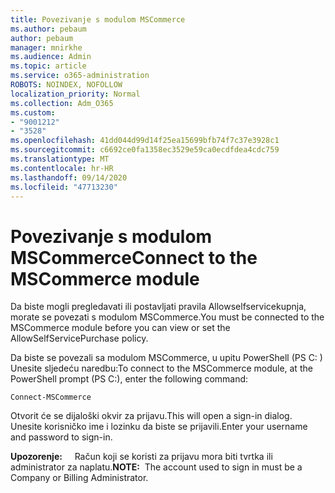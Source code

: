 ```yaml
---
title: Povezivanje s modulom MSCommerce
ms.author: pebaum
author: pebaum
manager: mnirkhe
ms.audience: Admin
ms.topic: article
ms.service: o365-administration
ROBOTS: NOINDEX, NOFOLLOW
localization_priority: Normal
ms.collection: Adm_O365
ms.custom:
- "9001212"
- "3528"
ms.openlocfilehash: 41dd044d99d14f25ea15699bfb74f7c37e3928c1
ms.sourcegitcommit: c6692ce0fa1358ec3529e59ca0ecdfdea4cdc759
ms.translationtype: MT
ms.contentlocale: hr-HR
ms.lasthandoff: 09/14/2020
ms.locfileid: "47713230"
---
```

# <a name="connect-to-the-mscommerce-module"></a><span data-ttu-id="07060-102">Povezivanje s modulom MSCommerce</span><span class="sxs-lookup"><span data-stu-id="07060-102">Connect to the MSCommerce module</span></span>

<span data-ttu-id="07060-103">Da biste mogli pregledavati ili postavljati pravila Allowselfservicekupnja, morate se povezati s modulom MSCommerce.</span><span class="sxs-lookup"><span data-stu-id="07060-103">You must be connected to the MSCommerce module before you can view or set the AllowSelfServicePurchase policy.</span></span>  

<span data-ttu-id="07060-104">Da biste se povezali sa modulom MSCommerce, u upitu PowerShell (PS C: \) Unesite sljedeću naredbu:</span><span class="sxs-lookup"><span data-stu-id="07060-104">To connect to the MSCommerce module, at the PowerShell prompt (PS C:\), enter the following command:</span></span>

`Connect-MSCommerce`

<span data-ttu-id="07060-105">Otvorit će se dijaloški okvir za prijavu.</span><span class="sxs-lookup"><span data-stu-id="07060-105">This will open a sign-in dialog.</span></span> <span data-ttu-id="07060-106">Unesite korisničko ime i lozinku da biste se prijavili.</span><span class="sxs-lookup"><span data-stu-id="07060-106">Enter your username and password to sign-in.</span></span>

<span data-ttu-id="07060-107">**Upozorenje:** &nbsp; &nbsp; Račun koji se koristi za prijavu mora biti tvrtka ili administrator za naplatu.</span><span class="sxs-lookup"><span data-stu-id="07060-107">**NOTE:**&nbsp;&nbsp;The account used to sign in must be a Company or Billing Administrator.</span></span>

